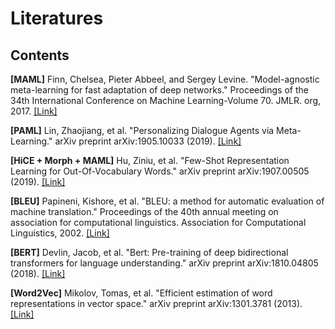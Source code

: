 # Literatures

## Contents


**[MAML]** Finn, Chelsea, Pieter Abbeel, and Sergey Levine. "Model-agnostic meta-learning for fast adaptation of deep networks." Proceedings of the 34th International Conference on Machine Learning-Volume 70. JMLR. org, 2017. [[Link]](https://arxiv.org/pdf/1703.03400.pdf)

**[PAML]** Lin, Zhaojiang, et al. "Personalizing Dialogue Agents via Meta-Learning." arXiv preprint arXiv:1905.10033 (2019). [[Link]](https://www.aclweb.org/anthology/P19-1542)


**[HiCE + Morph + MAML]** Hu, Ziniu, et al. "Few-Shot Representation Learning for Out-Of-Vocabulary Words." arXiv preprint arXiv:1907.00505 (2019). [[Link]](https://arxiv.org/pdf/1907.00505.pdf)

**[BLEU]** Papineni, Kishore, et al. "BLEU: a method for automatic evaluation of machine translation." Proceedings of the 40th annual meeting on association for computational linguistics. Association for Computational Linguistics, 2002. [[Link]](https://www.aclweb.org/anthology/P02-1040)

**[BERT]** Devlin, Jacob, et al. "Bert: Pre-training of deep bidirectional transformers for language understanding." arXiv preprint arXiv:1810.04805 (2018). [[Link]](https://arxiv.org/pdf/1810.04805.pdf%E3%80%91)

**[Word2Vec]** Mikolov, Tomas, et al. "Efficient estimation of word representations in vector space." arXiv preprint arXiv:1301.3781 (2013). [[Link]](https://arxiv.org/pdf/1301.3781.pdf)
